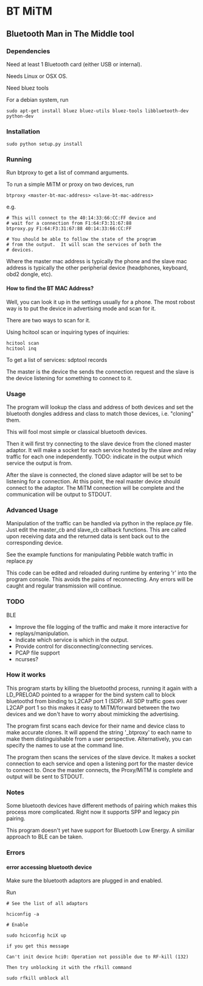 
# BT MiTM

## Bluetooth Man in The Middle tool

### Dependencies

Need at least 1 Bluetooth card (either USB or internal).

Needs Linux or OSX OS.

Need bluez tools

For a debian system, run

    sudo apt-get install bluez bluez-utils bluez-tools libbluetooth-dev python-dev

### Installation

    sudo python setup.py install

### Running

Run btproxy to get a list of command arguments.

To run a simple MiTM or proxy on two devices, run

    btproxy <master-bt-mac-address> <slave-bt-mac-address>

e.g.

    # This will connect to the 40:14:33:66:CC:FF device and 
    # wait for a connection from F1:64:F3:31:67:88
    btproxy.py F1:64:F3:31:67:88 40:14:33:66:CC:FF

    # You should be able to follow the state of the program
    # from the output.  It will scan the services of both the
    # devices.  

Where the master mac address is typically the phone and the slave mac
address is typically the other peripherial device (headphones, keyboard, obd2 dongle, etc).

#### How to find the BT MAC Address?  

Well, you can look it up in the settings usually for a phone.  The most
robost way is to put the device in advertising mode and scan for it.

There are two ways to scan for it.

Using hcitool scan or inquiring types of inquiries:

    hcitool scan
    hcitool inq

To get a list of services:
    sdptool records <bt-address>

The master is the device the sends the connection request and the slave is 
the device listening for something to connect to it.

### Usage

The program will lookup the class and address of both devices
and set the bluetooth dongles address and class to match those 
devices, i.e. "cloning" them.

This will fool most simple or classical bluetooth devices.

Then it will first try connecting to the slave device from the
cloned master adaptor.  It will make a socket for each service
hosted by the slave and relay traffic for each one independently.
TODO: indicate in the output which service the output is from.

After the slave is connected, the cloned slave adaptor will be set
to be listening for a connection.  At this point, the real master device
should connect to the adaptor.  The MiTM connection will be complete
and the communication will be output to STDOUT.

### Advanced Usage

Manipulation of the traffic can be handled via python 
in the replace.py file.  Just edit the master_cb and
slave_cb callback functions.  This are called upon receiving 
data and the returned data is sent back out to the corresponding device.

See the example functions for manipulating Pebble watch traffic in replace.py

This code can be edited and reloaded during runtime by entering 'r'
into the program console. This avoids the pains of reconnecting.  Any errors
will be caught and regular transmission will continue.

### TODO

BLE

- Improve the file logging of the traffic and make it more interactive for
- replays/manipulation.
- Indicate which service is which in the output.
- Provide control for disconnecting/connecting services.
- PCAP file support
- ncurses?


### How it works

This program starts by killing the bluetoothd process, running it again with
a LD_PRELOAD pointed to a wrapper for the bind system call to block bluetoothd
from binding to L2CAP port 1 (SDP).  All SDP traffic goes over L2CAP port 1 so
this makes it easy to MiTM/forward between the two devices and we don't have to
worry about mimicking the advertising.

The program first scans each device for their name and device class to make
accurate clones.  It will append the string '_btproxy' to each name to make them
distinguishable from a user perspective.  Alternatively, you can specify the
names to use at the command line.

The program then scans the services of the slave device.  It makes a socket
connection to each service and open a listening port for the master device to 
connect to.  Once the master connects, the Proxy/MiTM is complete and output will be
sent to STDOUT.

### Notes

Some bluetooth devices have different methods of pairing which
makes this process more complicated.  Right now it supports SPP and legacy pin pairing.

This program doesn't yet have support for Bluetooth Low Energy.
A similiar approach to BLE can be taken.

### Errors

#### error accessing bluetooth device

Make sure the bluetooth adaptors are plugged in and enabled.

Run

    # See the list of all adaptors
    
    hciconfig -a

    # Enable

    sudo hciconfig hciX up

    if you get this message

    Can't init device hci0: Operation not possible due to RF-kill (132)

    Then try unblocking it with the rfkill command

    sudo rfkill unblock all



